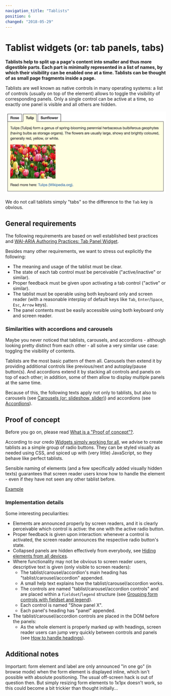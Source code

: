 ```yaml
---
navigation_title: "Tablists"
position: 6
changed: "2018-05-29"
---
```


# Tablist widgets (or: tab panels, tabs)

**Tablists help to split up a page's content into smaller and thus more digestible parts. Each part is minimally represented in a list of names, by which their visibility can be enabled one at a time. Tablists can be thought of as small page fragments inside a page.**

Tablists are well known as native controls in many operating systems: a list of controls (usually on top of the element) allows to toggle the visibility of corresponding panels. Only a single control can be active at a time, so exactly one panel is visible and all others are hidden.

![Tablist](_media/tablist.png)

We do not call tablists simply "tabs" so the difference to the `Tab` key is obvious.

## General requirements

The following requirements are based on well established best practices and [WAI-ARIA Authoring Practices: Tab Panel Widget](https://www.w3.org/TR/wai-aria-practices/#tabpanel).

Besides many other requirements, we want to stress out explicitly the following:

- The meaning and usage of the tablist must be clear.
- The state of each tab control must be perceivable ("active/inactive" or similar).
- Proper feedback must be given upon activating a tab control ("active" or similar).
- The tablist must be operable using both keyboard only and screen reader (with a reasonable interplay of default keys like `Tab`, `Enter`/`Space`, `Esc`, `Arrow` keys).
- The panel contents must be easily accessible using both keyboard only and screen reader.

### Similarities with accordions and carousels

Maybe you never noticed that tablists, carousels, and accordions - although looking pretty distinct from each other - all solve a very similar use case: toggling the visibility of contents.

Tablists are the most basic pattern of them all. Carousels then extend it by providing additional controls like previous/next and autoplay/pause button(s). And accordions extend it by stacking all controls and panels on top of each other; in addition, some of them allow to display multiple panels at the same time.

Because of this, the following texts apply not only to tablists, but also to carousels (see [Carousels (or: slideshow, slider)](/examples/widgets/carousel)) and accordions (see [Accordions](/examples/widgets/accordion)).

## Proof of concept

Before you go on, please read [What is a "Proof of concept"?](/examples/widgets/proof-of-concept).

According to our credo [Widgets simply working for all](/knowledge/semantics/widgets), we advise to create tablists as a simple group of radio buttons. They can be styled visually as needed using CSS, and spiced up with (very little) JavaScript, so they behave like perfect tablists.

Sensible naming of elements (and a few specifically added visually hidden texts) guarantees that screen reader users know how to handle the element - even if they have not seen any other tablist before.

[Example](_examples/tablist-with-radio-buttons)

### Implementation details

Some interesting peculiarities:

- Elements are announced properly by screen readers, and it is clearly perceivable which control is active: the one with the active radio button.
- Proper feedback is given upon interaction: whenever a control is activated, the screen reader announces the respective radio button's state.
- Collapsed panels are hidden effectively from everybody, see [Hiding elements from all devices](/examples/hiding-elements/from-all-devices).
- Where functionality may not be obvious to screen reader users, descriptive text is given (only visible to screen readers):
    - The tablist/carousel/accordion's main heading has "tablist/carousel/accordion" appended.
    - A small help text explains how the tablist/carousel/accordion works.
    - The controls are named "tablist/carousel/accordion controls" and are placed within a `fieldset`/`legend` structure (see [Grouping form controls with fieldset and legend](/examples/forms/grouping-with-fieldsetlegend)).
    - Each control is named "Show panel X".
    - Each panel's heading has "panel" appended.
- The tablist/carousel/accordion controls are placed in the DOM before the panels:
    - As the whole element is properly marked up with headings, screen reader users can jump very quickly between controls and panels (see [How to handle headings](/examples/headings/handling)).

## Additional notes

Important: form element and label are only announced "in one go" (in browse mode) when the form element is displayed inline, which isn't possible with absolute positioning. The usual off-screen hack is out of question then. But simply resizing form elements to 1x1px doesn't work, so this could become a bit trickier than thought initially...